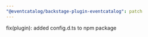 ```yaml
---
"@eventcatalog/backstage-plugin-eventcatalog": patch
---
```


fix(plugin): added config.d.ts to npm package
